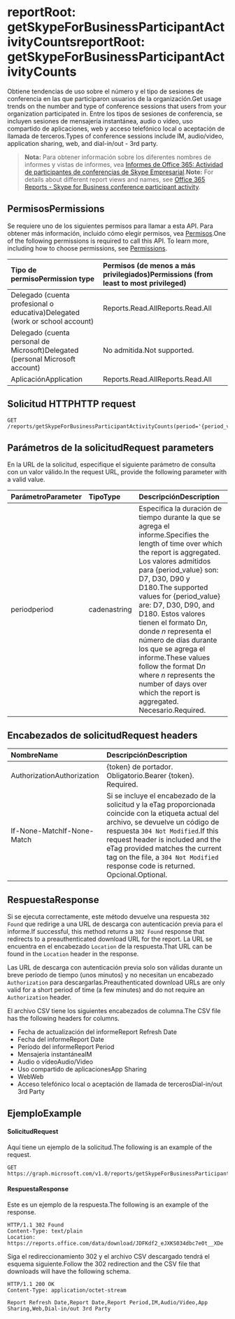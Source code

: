 # <a name="reportroot-getskypeforbusinessparticipantactivitycounts"></a><span data-ttu-id="e0856-101">reportRoot: getSkypeForBusinessParticipantActivityCounts</span><span class="sxs-lookup"><span data-stu-id="e0856-101">reportRoot: getSkypeForBusinessParticipantActivityCounts</span></span>

<span data-ttu-id="e0856-102">Obtiene tendencias de uso sobre el número y el tipo de sesiones de conferencia en las que participaron usuarios de la organización.</span><span class="sxs-lookup"><span data-stu-id="e0856-102">Get usage trends on the number and type of conference sessions that users from your organization participated in.</span></span> <span data-ttu-id="e0856-103">Entre los tipos de sesiones de conferencia, se incluyen sesiones de mensajería instantánea, audio o vídeo, uso compartido de aplicaciones, web y acceso telefónico local o aceptación de llamada de terceros.</span><span class="sxs-lookup"><span data-stu-id="e0856-103">Types of conference sessions include IM, audio/video, application sharing, web, and dial-in/out - 3rd party.</span></span>

> <span data-ttu-id="e0856-104">**Nota:** Para obtener información sobre los diferentes nombres de informes y vistas de informes, vea [Informes de Office 365: Actividad de participantes de conferencias de Skype Empresarial](https://support.office.com/client/Skype-for-Business-Online-conference-participant-activity-c3c89995-65dd-4715-9e38-bb244c742c6b).</span><span class="sxs-lookup"><span data-stu-id="e0856-104">**Note:** For details about different report views and names, see [Office 365 Reports - Skype for Business conference participant activity](https://support.office.com/client/Skype-for-Business-Online-conference-participant-activity-c3c89995-65dd-4715-9e38-bb244c742c6b).</span></span>

## <a name="permissions"></a><span data-ttu-id="e0856-105">Permisos</span><span class="sxs-lookup"><span data-stu-id="e0856-105">Permissions</span></span>

<span data-ttu-id="e0856-p102">Se requiere uno de los siguientes permisos para llamar a esta API. Para obtener más información, incluido cómo elegir permisos, vea [Permisos](../../../concepts/permissions_reference.md).</span><span class="sxs-lookup"><span data-stu-id="e0856-p102">One of the following permissions is required to call this API. To learn more, including how to choose permissions, see [Permissions](../../../concepts/permissions_reference.md).</span></span>

| <span data-ttu-id="e0856-108">Tipo de permiso</span><span class="sxs-lookup"><span data-stu-id="e0856-108">Permission type</span></span>                        | <span data-ttu-id="e0856-109">Permisos (de menos a más privilegiados)</span><span class="sxs-lookup"><span data-stu-id="e0856-109">Permissions (from least to most privileged)</span></span> |
| :------------------------------------- | :--------------------------------------- |
| <span data-ttu-id="e0856-110">Delegado (cuenta profesional o educativa)</span><span class="sxs-lookup"><span data-stu-id="e0856-110">Delegated (work or school account)</span></span>     | <span data-ttu-id="e0856-111">Reports.Read.All</span><span class="sxs-lookup"><span data-stu-id="e0856-111">Reports.Read.All</span></span>                         |
| <span data-ttu-id="e0856-112">Delegado (cuenta personal de Microsoft)</span><span class="sxs-lookup"><span data-stu-id="e0856-112">Delegated (personal Microsoft account)</span></span> | <span data-ttu-id="e0856-113">No admitida.</span><span class="sxs-lookup"><span data-stu-id="e0856-113">Not supported.</span></span>                           |
| <span data-ttu-id="e0856-114">Aplicación</span><span class="sxs-lookup"><span data-stu-id="e0856-114">Application</span></span>                            | <span data-ttu-id="e0856-115">Reports.Read.All</span><span class="sxs-lookup"><span data-stu-id="e0856-115">Reports.Read.All</span></span>                         |

## <a name="http-request"></a><span data-ttu-id="e0856-116">Solicitud HTTP</span><span class="sxs-lookup"><span data-stu-id="e0856-116">HTTP request</span></span>

<!-- { "blockType": "ignored" } --> 

```http
GET /reports/getSkypeForBusinessParticipantActivityCounts(period='{period_value}')
```

## <a name="request-parameters"></a><span data-ttu-id="e0856-117">Parámetros de la solicitud</span><span class="sxs-lookup"><span data-stu-id="e0856-117">Request parameters</span></span>

<span data-ttu-id="e0856-118">En la URL de la solicitud, especifique el siguiente parámetro de consulta con un valor válido.</span><span class="sxs-lookup"><span data-stu-id="e0856-118">In the request URL, provide the following parameter with a valid value.</span></span>

| <span data-ttu-id="e0856-119">Parámetro</span><span class="sxs-lookup"><span data-stu-id="e0856-119">Parameter</span></span> | <span data-ttu-id="e0856-120">Tipo</span><span class="sxs-lookup"><span data-stu-id="e0856-120">Type</span></span>   | <span data-ttu-id="e0856-121">Descripción</span><span class="sxs-lookup"><span data-stu-id="e0856-121">Description</span></span>                              |
| :-------- | :----- | :--------------------------------------- |
| <span data-ttu-id="e0856-122">period</span><span class="sxs-lookup"><span data-stu-id="e0856-122">period</span></span>    | <span data-ttu-id="e0856-123">cadena</span><span class="sxs-lookup"><span data-stu-id="e0856-123">string</span></span> | <span data-ttu-id="e0856-124">Especifica la duración de tiempo durante la que se agrega el informe.</span><span class="sxs-lookup"><span data-stu-id="e0856-124">Specifies the length of time over which the report is aggregated.</span></span> <span data-ttu-id="e0856-125">Los valores admitidos para {period_value} son: D7, D30, D90 y D180.</span><span class="sxs-lookup"><span data-stu-id="e0856-125">The supported values for {period_value} are: D7, D30, D90, and D180.</span></span> <span data-ttu-id="e0856-126">Estos valores tienen el formato D*n*, donde *n* representa el número de días durante los que se agrega el informe.</span><span class="sxs-lookup"><span data-stu-id="e0856-126">These values follow the format D*n* where *n* represents the number of days over which the report is aggregated.</span></span> <span data-ttu-id="e0856-127">Necesario.</span><span class="sxs-lookup"><span data-stu-id="e0856-127">Required.</span></span> |

## <a name="request-headers"></a><span data-ttu-id="e0856-128">Encabezados de solicitud</span><span class="sxs-lookup"><span data-stu-id="e0856-128">Request headers</span></span>

| <span data-ttu-id="e0856-129">Nombre</span><span class="sxs-lookup"><span data-stu-id="e0856-129">Name</span></span>          | <span data-ttu-id="e0856-130">Descripción</span><span class="sxs-lookup"><span data-stu-id="e0856-130">Description</span></span>                              |
| :------------ | :--------------------------------------- |
| <span data-ttu-id="e0856-131">Authorization</span><span class="sxs-lookup"><span data-stu-id="e0856-131">Authorization</span></span> | <span data-ttu-id="e0856-p104">{token} de portador. Obligatorio.</span><span class="sxs-lookup"><span data-stu-id="e0856-p104">Bearer {token}. Required.</span></span>                |
| <span data-ttu-id="e0856-134">If-None-Match</span><span class="sxs-lookup"><span data-stu-id="e0856-134">If-None-Match</span></span> | <span data-ttu-id="e0856-135">Si se incluye el encabezado de la solicitud y la eTag proporcionada coincide con la etiqueta actual del archivo, se devuelve un código de respuesta `304 Not Modified`.</span><span class="sxs-lookup"><span data-stu-id="e0856-135">If this request header is included and the eTag provided matches the current tag on the file, a `304 Not Modified` response code is returned.</span></span> <span data-ttu-id="e0856-136">Opcional.</span><span class="sxs-lookup"><span data-stu-id="e0856-136">Optional.</span></span> |

## <a name="response"></a><span data-ttu-id="e0856-137">Respuesta</span><span class="sxs-lookup"><span data-stu-id="e0856-137">Response</span></span>

<span data-ttu-id="e0856-138">Si se ejecuta correctamente, este método devuelve una respuesta `302 Found` que redirige a una URL de descarga con autenticación previa para el informe.</span><span class="sxs-lookup"><span data-stu-id="e0856-138">If successful, this method returns a `302 Found` response that redirects to a preauthenticated download URL for the report.</span></span> <span data-ttu-id="e0856-139">La URL se encuentra en el encabezado `Location` de la respuesta.</span><span class="sxs-lookup"><span data-stu-id="e0856-139">That URL can be found in the `Location` header in the response.</span></span>

<span data-ttu-id="e0856-140">Las URL de descarga con autenticación previa solo son válidas durante un breve período de tiempo (unos minutos) y no necesitan un encabezado `Authorization` para descargarlas.</span><span class="sxs-lookup"><span data-stu-id="e0856-140">Preauthenticated download URLs are only valid for a short period of time (a few minutes) and do not require an `Authorization` header.</span></span>

<span data-ttu-id="e0856-141">El archivo CSV tiene los siguientes encabezados de columna.</span><span class="sxs-lookup"><span data-stu-id="e0856-141">The CSV file has the following headers for columns.</span></span>

- <span data-ttu-id="e0856-142">Fecha de actualización del informe</span><span class="sxs-lookup"><span data-stu-id="e0856-142">Report Refresh Date</span></span>
- <span data-ttu-id="e0856-143">Fecha del informe</span><span class="sxs-lookup"><span data-stu-id="e0856-143">Report Date</span></span>
- <span data-ttu-id="e0856-144">Período del informe</span><span class="sxs-lookup"><span data-stu-id="e0856-144">Report Period</span></span>
- <span data-ttu-id="e0856-145">Mensajería instantánea</span><span class="sxs-lookup"><span data-stu-id="e0856-145">IM</span></span>
- <span data-ttu-id="e0856-146">Audio o vídeo</span><span class="sxs-lookup"><span data-stu-id="e0856-146">Audio/Video</span></span>
- <span data-ttu-id="e0856-147">Uso compartido de aplicaciones</span><span class="sxs-lookup"><span data-stu-id="e0856-147">App Sharing</span></span>
- <span data-ttu-id="e0856-148">Web</span><span class="sxs-lookup"><span data-stu-id="e0856-148">Web</span></span>
- <span data-ttu-id="e0856-149">Acceso telefónico local o aceptación de llamada de terceros</span><span class="sxs-lookup"><span data-stu-id="e0856-149">Dial-in/out 3rd Party</span></span>

## <a name="example"></a><span data-ttu-id="e0856-150">Ejemplo</span><span class="sxs-lookup"><span data-stu-id="e0856-150">Example</span></span>

#### <a name="request"></a><span data-ttu-id="e0856-151">Solicitud</span><span class="sxs-lookup"><span data-stu-id="e0856-151">Request</span></span>

<span data-ttu-id="e0856-152">Aquí tiene un ejemplo de la solicitud.</span><span class="sxs-lookup"><span data-stu-id="e0856-152">The following is an example of the request.</span></span>

<!--{
  "blockType": "request",
  "isComposable": true,
  "name": "reportroot_getskypeforbusinessparticipantactivitycounts"
}-->

```http
GET https://graph.microsoft.com/v1.0/reports/getSkypeForBusinessParticipantActivityCounts(period='D7')
```

#### <a name="response"></a><span data-ttu-id="e0856-153">Respuesta</span><span class="sxs-lookup"><span data-stu-id="e0856-153">Response</span></span>

<span data-ttu-id="e0856-154">Este es un ejemplo de la respuesta.</span><span class="sxs-lookup"><span data-stu-id="e0856-154">The following is an example of the response.</span></span>

<!-- {
  "blockType": "response",
  "truncated": true,
  "@odata.type": "microsoft.graph.report"
} -->

```http
HTTP/1.1 302 Found
Content-Type: text/plain
Location: https://reports.office.com/data/download/JDFKdf2_eJXKS034dbc7e0t__XDe
```

<span data-ttu-id="e0856-155">Siga el redireccionamiento 302 y el archivo CSV descargado tendrá el esquema siguiente.</span><span class="sxs-lookup"><span data-stu-id="e0856-155">Follow the 302 redirection and the CSV file that downloads will have the following schema.</span></span>

<!-- { "blockType": "ignored" } --> 

```http
HTTP/1.1 200 OK
Content-Type: application/octet-stream

Report Refresh Date,Report Date,Report Period,IM,Audio/Video,App Sharing,Web,Dial-in/out 3rd Party
```
